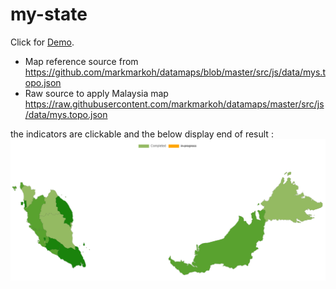 # my-state
Click for [Demo](https://codesandbox.io/s/react-chartjs-2-map-forked-4l24pw?file=/src/geo-map.tsx:0-2267). 
- Map reference source from https://github.com/markmarkoh/datamaps/blob/master/src/js/data/mys.topo.json <br>
- Raw source to apply Malaysia map https://raw.githubusercontent.com/markmarkoh/datamaps/master/src/js/data/mys.topo.json

the indicators are clickable and the below display end of result :
![alt text](https://github.com/0732sta/my-state/blob/main/example%20chartjs%20map.png?raw=true)
